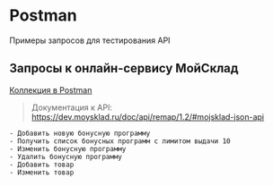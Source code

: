 # Postman
Примеры запросов для тестирования API
## Запросы к онлайн-сервису МойСклад

[Коллекция в Postman](https://github.com/aolesik/Postman/blob/main/MoySklad.postman_collection.json)

> Документация к API: https://dev.moysklad.ru/doc/api/remap/1.2/#mojsklad-json-api

    - Добавить новую бонусную программу 
    - Получить список бонусных программ с лимитом выдачи 10
    - Изменить бонусную программу 
    - Удалить бонусную программу
    - Добавить товар
    - Изменить товар
